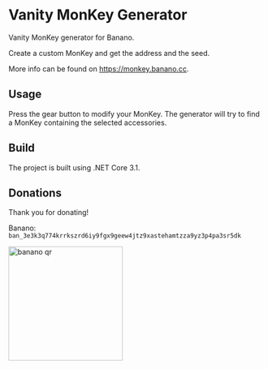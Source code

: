# Vanity MonKey Generator
Vanity MonKey generator for Banano.

Create a custom MonKey and get the address and the seed.

More info can be found on https://monkey.banano.cc.

## Usage
Press the gear button to modify your MonKey. The generator will try to find a MonKey containing the selected accessories.

## Build
The project is built using .NET Core 3.1.

## Donations
Thank you for donating!

Banano: `ban_3e3k3q774krrkszrd6iy9fgx9geew4jtz9xastehamtzza9yz3p4pa3sr5dk`
<br/>
<p align="left">
<img src="https://user-images.githubusercontent.com/43248015/126831923-59b86884-35f2-4e2e-bfdc-361bdb149aa2.png" width="225" alt="banano qr">
</a>
</p>
<br/>
